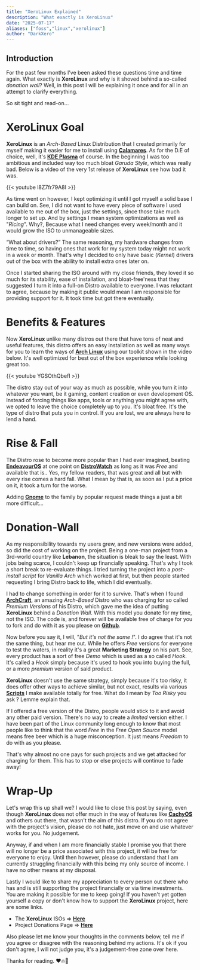 ```yaml
---
title: "XeroLinux Explained"
description: "What exactly is XeroLinux"
date: "2025-07-17"
aliases: ["foss","linux","xerolinux"]
author: "DarkXero"
---
```


## Introduction

For the past few months I’ve been asked these questions time and time again. What exactly is **XeroLinux** and why is it shoved behind a so-called *donation wall*? Well, in this post I will be explaining it once and for all in an attempt to clarify everything.

So sit tight and read-on…

# XeroLinux Goal

**XeroLinux** is an *Arch-Based* Linux Distribution that I created primarily for myself making it easier for me to install using [**Calamares**](https://calamares.io). As for the D.E of choice, well, it's [**KDE Plasma**](https://kde.org) of course. In the beginning I was too ambitious and included way too much bloat *Garuda Style*, which was really bad. Below is a video of the very 1st release of **XeroLinux** see how bad it was.

{{< youtube l8Z7fr79A8I >}}

As time went on however, I kept optimizing it until I got myself a solid base I can build on. See, I did not want to have every piece of software I used available to me out of the box, just the settings, since those take much longer to set up. And by settings I mean system optimizations as well as "*Ricing*". Why?, Because what I need changes every week/month and it would grow the ISO to unmanageable sizes. 

“What about drivers?” The same reasoning, my hardware changes from time to time, so having ones that work for my system today might not work in a week or month. That's why I decided to only have basic (*Kernel*) drivers out of the box with the ability to install extra ones later on. 

Once I started sharing the ISO around with my close friends, they loved it so much for its stability, ease of installation, and bloat-free'ness that they suggested I turn it into a full-on Distro available to everyone. I was reluctant to agree, because by making it public would mean I am  responsible for providing support for it. It took time but got there eventually.

# Benefits & Features

Now **XeroLinux** unlike many distros out there that have tons of neat and useful features, this distro offers an easy installation as well as many ways for you to learn the ways of [**Arch Linux**](https://wiki.archlinux.org) using our toolkit shown in the video below. It's well optimized for best out of the box experience while looking great too.

{{< youtube YGSOthQbefI >}}

The distro stay out of your way as much as possible, while you turn it into whatever you want, be it gaming, content creation or even development OS. Instead of forcing things like apps, tools or anything you might agree with, we opted to leave the choice completely up to you. It's bloat free. It's the type of distro that puts you in control. If you are lost, we are always here to lend a hand.

# Rise & Fall

The Distro rose to become more popular than I had ever imagined, beating [**EndeavourOS**](https://endeavouros.com) at one point on [**DistroWatch**](https://distrowatch.com) as long as it was *Free* and available that is.. Yes, my fellow readers, that was great and all but with every rise comes a hard fall. What I mean by that is, as soon as I put a price on it, it took a turn for the worse. 

Adding [**Gnome**](https://www.gnome.org) to the family by popular request made things a just a bit more difficult...

# Donation-Wall

As my responsibility towards my users grew, and new versions were added, so did the cost of working on the project. Being a one-man project from a 3rd-world country like **Lebanon**, the situation is bleak to say the least. With jobs being scarce, I couldn't keep up financially speaking. That's why I took a short break to re-evaluate things. I tried turning the project into a *post-install script* for *Vanilla Arch* which worked at first, but then people started requesting I bring Distro back to life, which I did eventually.

I had to change something in order for it to survive. That's when I found [**ArchCraft**](https://archcraft.io/premium.html), an amazing *Arch-Based* Distro who was charging for so called *Premium Versions* of his Distro, which gave me the idea of putting **XeroLinux** behind a *Donation Wall*. With this model you donate for my time, not the ISO. The code is, and forever will be available free of charge for you to fork and do with it as you please on [**Github**](https://github.com/XeroLinuxDev/xero-build).

Now before you say it, I will, "*But it's not the same !*". I do agree that it's not the same thing, but hear me out. While he offers *Free* versions for everyone to test the waters, in reality it's a great **Marketing Strategy** on his part. See, every product has a sort of free *Demo* which is used as a so called *Hook*. It's called a *Hook* simply because it's used to hook you into buying the full, or a more *premium* version of said product. 

**XeroLinux** doesn't use the same strategy, simply because it's too risky, it does offer other ways to achieve similar, but not exact, results via various [**Scripts**](https://xerolinux.xyz/scripts/) I make available totally for free. What do I mean by *Too Risky* you ask ? Lemme explain that.

If I offered a free version of the Distro, people would stick to it and avoid any other paid version. There's no way to create a *limited* version either. I have been part of the Linux community long enough to know that most people like to think that the word *Free* in the *Free Open Source* model means free beer which is a huge misconception. It just means *Freedom* to do with as you please. 

That's why almost no one pays for such projects and we get attacked for charging for them. This has to stop or else projects will continue to fade away!

# Wrap-Up

Let's wrap this up shall we? I would like to close this post by saying, even though **XeroLinux** does not offer much in the way of features like [**CachyOS**](https://cachyos.org) and others out there, that wasn't the aim of this distro. If you do not agree with the project's vision, please do not hate, just move on and use whatever works for you. No judgement.

Anyway, if and when I am more financially stable I promise you that there will no longer be a price associated with this project, it will be free for everyone to enjoy. Until then however, please do understand that I am currently struggling financially with this being my only source of income. I have no other means at my disposal. 

Lastly I would like to share my appreciation to every person out there who has and is still supporting the project financially or via time investments. You are making it possible for me to keep going! If you haven't yet gotten yourself a copy or don't know how to support the **XeroLinux** project, here are some links.

- The **XeroLinux** ISOs => [**Here**](https://ko-fi.com/xerolinux/shop)
- Project Donations Page => [**Here**](https://ko-fi.com/xerolinux)

Also please let me know your thoughts in the comments below, tell me if you agree or disagree with the reasoning behind my actions. It's ok if you don't agree, I will not judge you, it's a judgement-free zone over here.

Thanks for reading. ❤️🔥🙏
